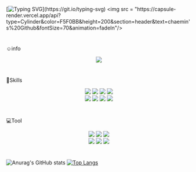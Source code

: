 [![Typing SVG](https://readme-typing-svg.demolab.com/?lines=☁️welcome%20to%20my%20github%20page!☁️;)](https://git.io/typing-svg)
<img src = "https://capsule-render.vercel.app/api?type=Cylinder&color=F5F0BB&height=200&section=header&text=chaemin's%20Github&fontSize=70&animation=fadeIn"/>

#
☺️info
   
<p align="center">
<a href="https://velog.io/@jscm5100"><img src="https://img.shields.io/badge/Velog-F05138?style=social&logo=Velog&logoColor=#20C997"/></a>
</p>

#
📖Skills

<p align="center">
<img src="https://img.shields.io/badge/C-C4DFAA?style=flat&logo=C&logoColor=white"/> 
<img src="https://img.shields.io/badge/JavaScript-C4DFAA?style=flat&logo=JavaScript&logoColor=white"/> 
<img src="https://img.shields.io/badge/PHP-C4DFAA?style=flat&logo=PHP&logoColor=white"/>
<img src="https://img.shields.io/badge/Android-C4DFAA?style=flat&logo=Android&logoColor=white"/>
<br>
<img src="https://img.shields.io/badge/HTML5-C4DFAA?style=flat&logo=HTML5&logoColor=white"/>
<img src="https://img.shields.io/badge/CSS3-C4DFAA?style=flat&logo=CSS3&logoColor=white"/>
<img src="https://img.shields.io/badge/HTML5-C4DFAA?style=flat&logo=HTML5&logoColor=white"/>
<img src="https://img.shields.io/badge/MySQL-C4DFAA?style=flat&logo=MySQL&logoColor=white"/>
</p>

#
💻Tool

<p align="center">
<img src="https://img.shields.io/badge/IntelliJ IDEA-C4DFAA?style=flat&logo=MySQL&logoColor=white"/>
<img src="https://img.shields.io/badge/Visual Studio-C4DFAA?style=flat&logo=MySQL&logoColor=white"/>
<img src="https://img.shields.io/badge/Visual Studio Code-C4DFAA?style=flat&logo=MySQL&logoColor=white"/>
<br>
<img src="https://img.shields.io/badge/Eclipse IDE-C4DFAA?style=flat&logo=MySQL&logoColor=white"/>
<img src="https://img.shields.io/badge/Android Studio-C4DFAA?style=flat&logo=MySQL&logoColor=white"/>
<img src="https://img.shields.io/badge/Atom-C4DFAA?style=flat&logo=MySQL&logoColor=white"/>
</p>

#
![Anurag's GitHub stats](https://github-readme-stats.vercel.app/api?username=ch0515&show_icons=true&theme=dracula)
[![Top Langs](https://github-readme-stats.vercel.app/api/top-langs/?username=ch0515&layout=compact&theme=dracula)](https://github.com/anuraghazra/github-readme-stats)

